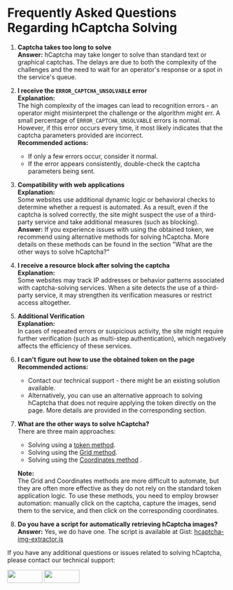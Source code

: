 # Frequently Asked Questions Regarding hCaptcha Solving 

1. **Captcha takes too long to solve**  
   **Answer:** hCaptcha may take longer to solve than standard text or graphical captchas. The delays are due to both the complexity of the challenges and the need to wait for an operator's response or a spot in the service's queue.

2. **I receive the `ERROR_CAPTCHA_UNSOLVABLE` error**  
   **Explanation:**  
   The high complexity of the images can lead to recognition errors - an operator might misinterpret the challenge or the algorithm might err. A small percentage of `ERROR_CAPTCHA_UNSOLVABLE` errors is normal. However, if this error occurs every time, it most likely indicates that the captcha parameters provided are incorrect.  
   **Recommended actions:**  
   - If only a few errors occur, consider it normal.  
   - If the error appears consistently, double-check the captcha parameters being sent.

3. **Compatibility with web applications**  
   **Explanation:**  
   Some websites use additional dynamic logic or behavioral checks to determine whether a request is automated. As a result, even if the captcha is solved correctly, the site might suspect the use of a third-party service and take additional measures (such as blocking).  
   **Answer:** If you experience issues with using the obtained token, we recommend using alternative methods for solving hCaptcha. More details on these methods can be found in the section "What are the other ways to solve hCaptcha?"

4. **I receive a resource block after solving the captcha**  
   **Explanation:**  
   Some websites may track IP addresses or behavior patterns associated with captcha-solving services. When a site detects the use of a third-party service, it may strengthen its verification measures or restrict access altogether.

5. **Additional Verification**  
   **Explanation:**  
   In cases of repeated errors or suspicious activity, the site might require further verification (such as multi-step authentication), which negatively affects the efficiency of these services.

6. **I can't figure out how to use the obtained token on the page**  
   **Recommended actions:**  
   - Contact our technical support - there might be an existing solution available.  
   - Alternatively, you can use an alternative approach to solving hCaptcha that does not require applying the token directly on the page. More details are provided in the corresponding section.

7. **What are the other ways to solve hCaptcha?**  
   There are three main approaches:
   - Solving using a [token method](https://solvecaptcha.com/captcha-solver-api#solving_hcaptcha).
   - Solving using the [Grid method](https://solvecaptcha.com/captcha-solver-api#solving_grid).
   - Solving using the [Coordinates method](https://solvecaptcha.com/captcha-solver-api#solving_clickcaptcha) .

   **Note:**  
   The Grid and Coordinates methods are more difficult to automate, but they are often more effective as they do not rely on the standard token application logic. To use these methods, you need to employ browser automation: manually click on the captcha, capture the images, send them to the service, and then click on the corresponding coordinates.


8. **Do you have a script for automatically retrieving hCaptcha images?**  
   **Answer:** Yes, we do have one. The script is available at Gist: [hcaptcha-img-extractor.js](https://gist.github.com/solvecaptcha-com/e8ac3b1b9fceb9f3e12003113f50c2e5)


If you have any additional questions or issues related to solving hCaptcha, please contact our technical support:

<a href="mailto:info@solvecaptcha.com"><img src="https://github.com/user-attachments/assets/539df209-7c85-4fa5-84b4-fc22ab93fac7" width="80" height="30"></a>
<a href="https://solvecaptcha.com/support/faq#create-ticket"><img src="https://github.com/user-attachments/assets/be044db5-2e67-46c6-8c81-04b78bd99650" width="81" height="30"></a>
   